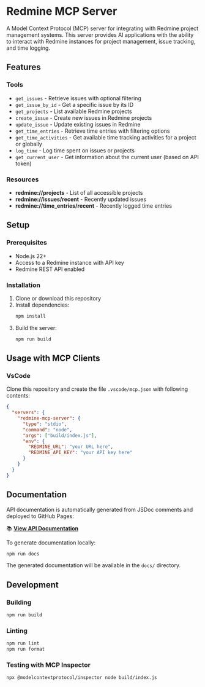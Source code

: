 # Redmine MCP Server

A Model Context Protocol (MCP) server for integrating with Redmine project
management systems. This server provides AI applications with the ability to
interact with Redmine instances for project management, issue tracking, and time
logging.

## Features

### Tools

- `get_issues` - Retrieve issues with optional filtering
- `get_issue_by_id` - Get a specific issue by its ID
- `get_projects` - List available Redmine projects
- `create_issue` - Create new issues in Redmine projects
- `update_issue` - Update existing issues in Redmine
- `get_time_entries` - Retrieve time entries with filtering options
- `get_time_activities` - Get available time tracking activities for a project or globally
- `log_time` - Log time spent on issues or projects
- `get_current_user` - Get information about the current user (based on API token)

### Resources

- **redmine://projects** - List of all accessible projects
- **redmine://issues/recent** - Recently updated issues
- **redmine://time_entries/recent** - Recently logged time entries

## Setup

### Prerequisites

- Node.js 22+
- Access to a Redmine instance with API key
- Redmine REST API enabled

### Installation

1. Clone or download this repository
2. Install dependencies:
   ```bash
   npm install
   ```
3. Build the server:
   ```bash
   npm run build
   ```

## Usage with MCP Clients

### VsCode

Clone this repository and create the file `.vscode/mcp.json` with following
contents:

```json
{
  "servers": {
    "redmine-mcp-server": {
      "type": "stdio",
      "command": "node",
      "args": ["build/index.js"],
      "env": {
        "REDMINE_URL": "your URL here",
        "REDMINE_API_KEY": "your API key here"
      }
    }
  }
}
```

## Documentation

API documentation is automatically generated from JSDoc comments and deployed to
GitHub Pages:

📚 **[View API Documentation](https://wint3rmute.github.io/redmine-mcp/)**

To generate documentation locally:

```bash
npm run docs
```

The generated documentation will be available in the `docs/` directory.

## Development

### Building

```bash
npm run build
```

### Linting

```bash
npm run lint
npm run format
```

### Testing with MCP Inspector

```bash
npx @modelcontextprotocol/inspector node build/index.js
```
